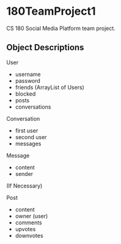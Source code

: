 # 180TeamProject1

CS 180 Social Media Platform team project.

## Object Descriptions

User
- username
- password
- friends (ArrayList of Users)
- blocked
- posts
- conversations

Conversation
- first user
- second user
- messages

Message
- content
- sender

(If Necessary)

Post
- content
- owner (user)
- comments
- upvotes
- downvotes
